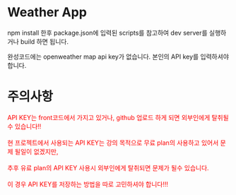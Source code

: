 # Weather App

npm install 한후 package.json에 입력된 scripts를 참고하여 dev server를 실행하거나 build 하면 됩니다.

완성코드에는 openweather map api key가 없습니다. 본인의 API key를 입력하셔야 합니다.


# 주의사항
<span style="color:red">API KEY는 front코드에서 가지고 있거나, github 업로드 하게 되면 외부인에게 탈취될수 있습니다!!</span>
<br>
<br>
<span style="color:red">현 프로젝트에서 사용되는 API KEY는 강의 목적으로 무료 plan의 사용하고 있어서 문제 될일이 없겠지만, </span>
<br>
<br>
<span style="color:red">추후 유료 plan의 API KEY 사용시 외부인에게 탈취되면 문제가 될수 있습니다. </span>
<br>
<br>
<span style="color:red">이 경우 API KEY를 저장하는 방법을 따로 고민하셔야 합니다!!!</span>